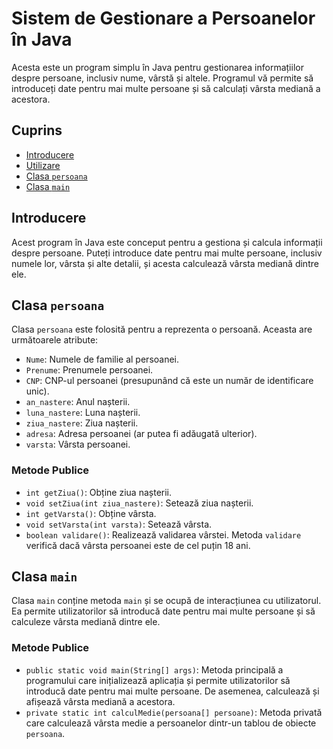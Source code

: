 # Sistem de Gestionare a Persoanelor în Java

Acesta este un program simplu în Java pentru gestionarea informațiilor despre persoane, inclusiv nume, vârstă și altele. Programul vă permite să introduceți date pentru mai multe persoane și să calculați vârsta mediană a acestora.

## Cuprins
- [Introducere](#introducere)
- [Utilizare](#utilizare)
- [Clasa `persoana`](#clasa-persoana)
- [Clasa `main`](#clasa-main)


## Introducere
Acest program în Java este conceput pentru a gestiona și calcula informații despre persoane. Puteți introduce date pentru mai multe persoane, inclusiv numele lor, vârsta și alte detalii, și acesta calculează vârsta mediană dintre ele.

## Clasa `persoana`
Clasa `persoana` este folosită pentru a reprezenta o persoană. Aceasta are următoarele atribute:

- `Nume`: Numele de familie al persoanei.
- `Prenume`: Prenumele persoanei.
- `CNP`: CNP-ul persoanei (presupunând că este un număr de identificare unic).
- `an_nastere`: Anul nașterii.
- `luna_nastere`: Luna nașterii.
- `ziua_nastere`: Ziua nașterii.
- `adresa`: Adresa persoanei (ar putea fi adăugată ulterior).
- `varsta`: Vârsta persoanei.

### Metode Publice
- `int getZiua()`: Obține ziua nașterii.
- `void setZiua(int ziua_nastere)`: Setează ziua nașterii.
- `int getVarsta()`: Obține vârsta.
- `void setVarsta(int varsta)`: Setează vârsta.
- `boolean validare()`: Realizează validarea vârstei. Metoda `validare` verifică dacă vârsta persoanei este de cel puțin 18 ani.

## Clasa `main`
Clasa `main` conține metoda `main` și se ocupă de interacțiunea cu utilizatorul. Ea permite utilizatorilor să introducă date pentru mai multe persoane și să calculeze vârsta mediană dintre ele.

### Metode Publice
- `public static void main(String[] args)`: Metoda principală a programului care inițializează aplicația și permite utilizatorilor să introducă date pentru mai multe persoane. De asemenea, calculează și afișează vârsta mediană a acestora.
- `private static int calculMedie(persoana[] persoane)`: Metoda privată care calculează vârsta medie a persoanelor dintr-un tablou de obiecte `persoana`.


